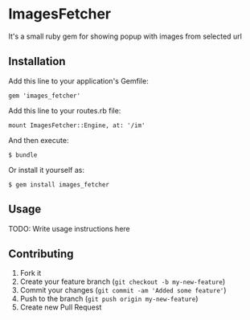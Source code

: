 # ImagesFetcher

It's a small ruby gem for showing popup with images from selected url

## Installation

Add this line to your application's Gemfile:

    gem 'images_fetcher'

Add this line to your routes.rb file:

    mount ImagesFetcher::Engine, at: '/im'

And then execute:

    $ bundle

Or install it yourself as:

    $ gem install images_fetcher

## Usage

TODO: Write usage instructions here

## Contributing

1. Fork it
2. Create your feature branch (`git checkout -b my-new-feature`)
3. Commit your changes (`git commit -am 'Added some feature'`)
4. Push to the branch (`git push origin my-new-feature`)
5. Create new Pull Request
